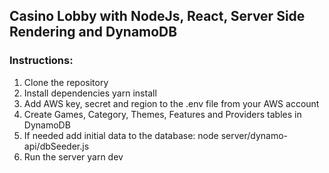 ## Casino Lobby with NodeJs, React, Server Side Rendering and DynamoDB

### Instructions:
1. Clone the repository
2. Install dependencies yarn install
3. Add AWS key, secret and region to the .env file from your AWS account
4. Create Games, Category, Themes, Features and Providers tables in DynamoDB
5. If needed add initial data to the database: node server/dynamo-api/dbSeeder.js
6. Run the server yarn dev 